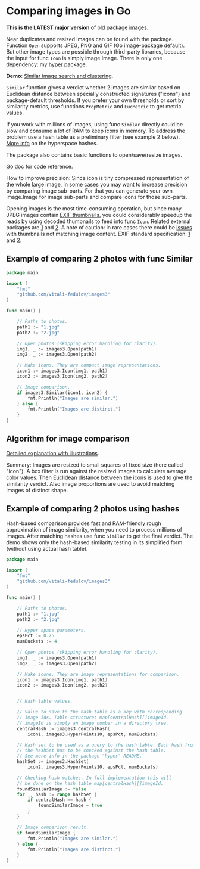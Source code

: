 # Comparing images in Go

**This is the LATEST major version** of old package [images](https://github.com/vitali-fedulov/images).

Near duplicates and resized images can be found with the package. Function `Open` supports JPEG, PNG and GIF (Go image-package default). But other image types are possible through third-party libraries, because the input for func `Icon` is simply image.Image. There is only one dependency: my [hyper](https://github.com/vitali-fedulov/hyper) package.

**Demo**: [Similar image search and clustering](https://similar.pictures).

`Similar` function gives a verdict whether 2 images are similar based on Euclidean distance between specially constructed signatures ("icons") and package-default thresholds. If you prefer your own thresholds or sort by similarity metrics, use functions `PropMetric` and `EucMetric` to get metric values.

If you work with millions of images, using func `Similar` directly could be slow and consume a lot of RAM to keep icons in memory. To address the problem use a hash table as a preliminary filter (see example 2 below). [More info](https://vitali-fedulov.github.io/algorithm-for-hashing-high-dimensional-float-vectors.html) on the hyperspace hashes.

The package also contains basic functions to open/save/resize images.

[Go doc](https://pkg.go.dev/github.com/vitali-fedulov/images3) for code reference.

How to improve precision: Since icon is tiny compressed representation of the whole large image, in some cases you may want to increase precision by comparing image sub-parts. For that you can generate your own image.Image for image sub-parts and compare icons for those sub-parts.

Opening images is the most time-consuming operation, but since many JPEG images contain [EXIF thumbnails](https://www.similar.pictures/jpeg-thumbnail-reader.html), you could considerably speedup the reads by using decoded thumbnails to feed into func `Icon`. Related external packages are [1](https://github.com/dsoprea/go-exif) and [2](https://github.com/rwcarlsen/goexif). A note of caution: in rare cases there could be [issues](https://security.stackexchange.com/questions/116552/the-history-of-thumbnails-or-just-a-previous-thumbnail-is-embedded-in-an-image/201785#201785) with thumbnails not matching image content. EXIF standard specification: [1](https://www.media.mit.edu/pia/Research/deepview/exif.html) and [2](https://www.exif.org/Exif2-2.PDF).


## Example of comparing 2 photos with func Similar

```go
package main

import (
	"fmt"
	"github.com/vitali-fedulov/images3"
)

func main() {

	// Paths to photos.
	path1 := "1.jpg"
	path2 := "2.jpg"

	// Open photos (skipping error handling for clarity).
	img1, _ := images3.Open(path1)
	img2, _ := images3.Open(path2)

	// Make icons. They are compact image representations.
	icon1 := images3.Icon(img1, path1)
	icon2 := images3.Icon(img2, path2)

	// Image comparison.
	if images3.Similar(icon1, icon2) {
		fmt.Println("Images are similar.")
	} else {
		fmt.Println("Images are distinct.")
	}
}
```

## Algorithm for image comparison

[Detailed explanation with illustrations](https://vitali-fedulov.github.io/algorithm-for-perceptual-image-comparison.html).

Summary: Images are resized to small squares of fixed size (here called "icon"). A box filter is run against the resized images to calculate average color values. Then Euclidean distance between the icons is used to give the similarity verdict. Also image proportions are used to avoid matching images of distinct shape.


## Example of comparing 2 photos using hashes

Hash-based comparison provides fast and RAM-friendly rough approximation of image similarity, when you need to process millions of images. After matching hashes use func `Similar` to get the final verdict. The demo shows only the hash-based similarity testing in its simplified form (without using actual hash table).

```go
package main

import (
	"fmt"
	"github.com/vitali-fedulov/images3"
)

func main() {

	// Paths to photos.
	path1 := "1.jpg"
	path2 := "2.jpg"

	// Hyper space parameters.
	epsPct := 0.25
	numBuckets := 4
	
	// Open photos (skipping error handling for clarity).
	img1, _ := images3.Open(path1)
	img2, _ := images3.Open(path2)

	// Make icons. They are image representations for comparison.
	icon1 := images3.Icon(img1, path1)
	icon2 := images3.Icon(img2, path2)


	// Hash table values.

	// Value to save to the hash table as a key with corresponding
	// image ids. Table structure: map[centralHash][]imageId.
	// imageId is simply an image number in a directory tree.
	centralHash := images3.CentralHash(
		icon1, images3.HyperPoints10, epsPct, numBuckets)

	// Hash set to be used as a query to the hash table. Each hash from
	// the hashSet has to be checked against the hash table.
	// See more info in the package "hyper" README.
	hashSet := images3.HashSet(
		icon2, images3.HyperPoints10, epsPct, numBuckets)

	// Checking hash matches. In full implementation this will
	// be done on the hash table map[centralHash][]imageId.
	foundSimilarImage := false
	for _, hash := range hashSet {
		if centralHash == hash {
			foundSimilarImage = true
		}
	}

	// Image comparison result.
	if foundSimilarImage {
		fmt.Println("Images are similar.")
	} else {
		fmt.Println("Images are distinct.")
	}
}
```

